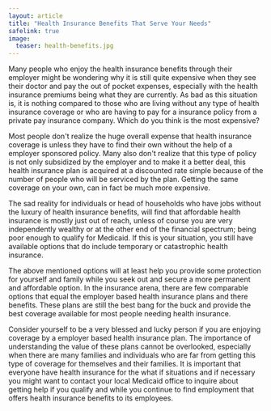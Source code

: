 ```yaml
---
layout: article
title: "Health Insurance Benefits That Serve Your Needs"
safelink: true
image:
  teaser: health-benefits.jpg
---
```


Many people who enjoy the health insurance benefits through their employer might be wondering why it is still quite expensive when they see their doctor and pay the out of pocket expenses, especially with the health insurance premiums being what they are currently. As bad as this situation is, it is nothing compared to those who are living without any type of health insurance coverage or who are having to pay for a insurance policy from a private pay insurance company. Which do you think is the most expensive?

Most people don't realize the huge overall expense that health insurance coverage is unless they have to find their own without the help of a employer sponsored policy. Many also don't realize that this type of policy is not only subsidized by the employer and to make it a better deal, this health insurance plan is acquired at a discounted rate simple because of the number of people who will be serviced by the plan. Getting the same coverage on your own, can in fact be much more expensive.

The sad reality for individuals or head of households who have jobs without the luxury of health insurance benefits, will find that affordable health insurance is mostly just out of reach, unless of course you are very independently wealthy or at the other end of the financial spectrum; being poor enough to qualify for Medicaid. If this is your situation, you still have available options that do include temporary or catastrophic health insurance.

The above mentioned options will at least help you provide some protection for yourself and family while you seek out and secure a more permanent and affordable option. In the insurance arena, there are few comparable options that equal the employer based health insurance plans and there benefits. These plans are still the best bang for the buck and provide the best coverage available for most people needing health insurance.

Consider yourself to be a very blessed and lucky person if you are enjoying coverage by a employer based health insurance plan. The importance of understanding the value of these plans cannot be overlooked, especially when there are many families and individuals who are far from getting this type of coverage for themselves and their families. It is important that everyone have health insurance for the what if situations and if necessary you might want to contact your local Medicaid office to inquire about getting help if you qualify and while you continue to find employment that offers health insurance benefits to its employees.
